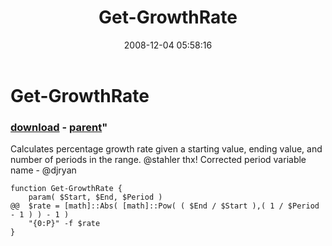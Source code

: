 ﻿---
pid:            704
parent:         699
children:       
poster:         Damien Ryan
title:          Get-GrowthRate
date:           2008-12-04 05:58:16
format:         posh
---

# Get-GrowthRate

### [download](704.ps1) - [parent](699.md)"

Calculates percentage growth rate given a starting value, ending value, and number of periods in the range.  @stahler thx!
Corrected period variable name - @djryan

```posh
function Get-GrowthRate {
	param( $Start, $End, $Period ) 
@@	$rate = [math]::Abs( [math]::Pow( ( $End / $Start ),( 1 / $Period - 1 ) ) - 1 )
	"{0:P}" -f $rate
}
```
